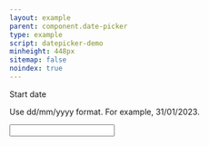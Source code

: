 ```yaml
---
layout: example
parent: component.date-picker
type: example
script: datepicker-demo
minheight: 448px
sitemap: false
noindex: true
---
```


<div data-module="ds-datepicker" class="ds_datepicker">
  <label class="ds_label" for="start-date">Start date</label>
  <p class="ds_hint-text">Use dd/mm/yyyy format. For example, 31/01/2023.</p>

  <div class="ds_input__wrapper">
    <input id="start-date" data-maxdate="19/09/2020" data-mindate="09/08/2015" type="text" class="ds_input  ds_input--fixed-10">
  </div>
</div>
